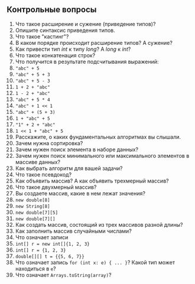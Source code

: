 ## Контрольные вопросы
1. Что такое расширение и сужение (приведение типов)?
1. Опишите синтаксис приведения типов.
1. Что такое "кастинг"?
1. В каком порядке происходит расширение типов? А сужение?
1. Как привести тип *int* к типу *long*? А *long* к *int*?
1. Что такое конкатенация строк? 
1. Что получится в результате подсчитывания выражений:
  1. `"abc" + 5`
  1. `"abc" + 5 + 3`
  1. `"abc" + 5 - 3`
  1. `1 + 2 + "abc"`
  1. `1 - 2 + "abc"`
  1. `"abc" + 5 * 4`
  1. `"abc" + 1 << 1`
  1. `"abc" + (5 + 3)`
  1. `1 + "abc" + 5`
  1. `"1" + 2 + "abc"`
  1. `1 << 1 + "abc" + 5`
1. Расскажите, о каких фундаментальных алгоритмах вы слышали.
1. Зачем нужна сортировка?
1. Зачем нужен поиск элемента в наборе данных?
1. Зачем нужен поиск минимального или максимального элементов в массиве данных?
1. Как выбрать алгоритм для вашей задачи?
1. Что такое псевдокод?
1. Как объявить массив? А как объявить трехмерный массив?
1. Что такое двухмерный массив?
1. Вы создаете массив, какие в нем лежат значения? 
  1. `new double[8]`
  1. `new String[8]`
  1. `new double[7][5]`
  1. `new double[7][]`
1. Как создать массив, состоящий из трех массивов разной длины?
1. Как заполнить массив случайными числами?
1. Что означает записи 
  1. `int[] r = new int[]{1, 2, 3}`
  2. `int[] r = {1, 2, 3}`
  3. `double[][] t = {{5, 6, 7}}`
1. Что означает запись `for (int x: e) { ... }`? Какой тип может находиться в `e`?
1. Что означает `Arrays.toString(array)`?
